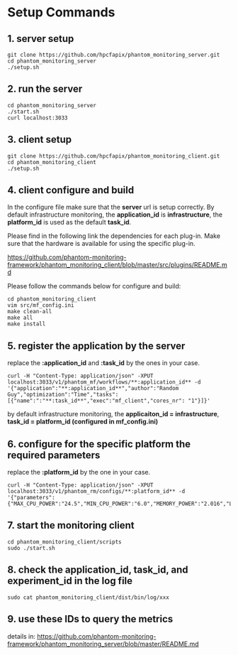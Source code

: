 # Setup Commands
## 1. server setup
```
git clone https://github.com/hpcfapix/phantom_monitoring_server.git
cd phantom_monitoring_server
./setup.sh
```

## 2. run the server
```
cd phantom_monitoring_server
./start.sh
curl localhost:3033
```

## 3. client setup
```
git clone https://github.com/hpcfapix/phantom_monitoring_client.git
cd phantom_monitoring_client
./setup.sh

```
## 4. client configure and build
In the configure file make sure that the **server** url is setup correctly. By default infrastructure monitoring, the **application_id** is **infrastructure**, the **platform_id** is used as the default **task_id**.

Please find in the following link the dependencies for each plug-in. Make sure that the hardware is available for using the specific plug-in.

https://github.com/phantom-monitoring-framework/phantom_monitoring_client/blob/master/src/plugins/README.md

Please follow the commands below for configure and build:
```
cd phantom_monitoring_client
vim src/mf_config.ini
make clean-all
make all
make install
```

## 5. register the application by the server
replace the **:application_id** and **:task_id** by the ones in your case.
```
curl -H "Content-Type: application/json" -XPUT localhost:3033/v1/phantom_mf/workflows/**:application_id** -d '{"application":"**:application_id**","author":"Random Guy","optimization":"Time","tasks":[{"name":":"**:task_id**","exec":"mf_client","cores_nr": "1"}]}'
```

by default infrastructure monitoring, the **applicaiton_id = infrastructure**, **task_id = platform_id (configured in mf_config.ini)**


## 6. configure for the specific platform the required parameters
replace the **:platform_id** by the one in your case.
```
curl -H "Content-Type: application/json" -XPUT localhost:3033/v1/phantom_rm/configs/**:platform_id** -d '{"parameters":{"MAX_CPU_POWER":"24.5","MIN_CPU_POWER":"6.0","MEMORY_POWER":"2.016","L2CACHE_MISS_LATENCY":"59.80","L2CACHE_LINE_SIZE":"128","E_DISK_R_PER_KB":"0.0556","E_DISK_W_PER_KB":"0.0438","E_NET_SND_PER_KB":"0.14256387","E_NET_RCV_PER_KB":"0.24133936"}}'
```

## 7. start the monitoring client
```
cd phantom_monitoring_client/scripts
sudo ./start.sh
```

## 8. check the application_id, task_id, and experiment_id in the log file
```
sudo cat phantom_monitoring_client/dist/bin/log/xxx
```

## 9. use these IDs to query the metrics
details in: https://github.com/phantom-monitoring-framework/phantom_monitoring_server/blob/master/README.md
